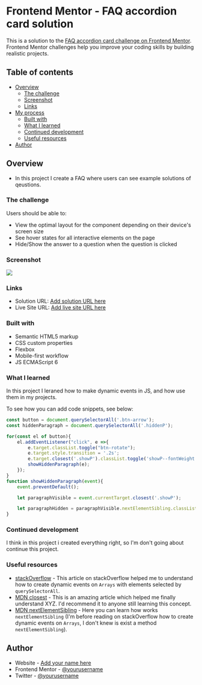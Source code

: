 # Frontend Mentor - FAQ accordion card solution

This is a solution to the [FAQ accordion card challenge on Frontend Mentor](https://www.frontendmentor.io/challenges/faq-accordion-card-XlyjD0Oam). Frontend Mentor challenges help you improve your coding skills by building realistic projects. 

## Table of contents

- [Overview](#overview)
  - [The challenge](#the-challenge)
  - [Screenshot](#screenshot)
  - [Links](#links)
- [My process](#my-process)
  - [Built with](#built-with)
  - [What I learned](#what-i-learned)
  - [Continued development](#continued-development)
  - [Useful resources](#useful-resources)
- [Author](#author)

## Overview

- In this project I create a FAQ where users can see example solutions of qeustions.

### The challenge

Users should be able to:

- View the optimal layout for the component depending on their device's screen size
- See hover states for all interactive elements on the page
- Hide/Show the answer to a question when the question is clicked

### Screenshot

![](./screenshot.jpg)

### Links

- Solution URL: [Add solution URL here](https://your-solution-url.com)
- Live Site URL: [Add live site URL here](https://your-live-site-url.com)

### Built with

- Semantic HTML5 markup
- CSS custom properties
- Flexbox
- Mobile-first workflow
- JS ECMAScript 6

### What I learned

In this project I leraned how to make dynamic events in JS, and how use them in my projects.

To see how you can add code snippets, see below:

```js
const button = document.querySelectorAll('.btn-arrow');
const hiddenParagraph = document.querySelectorAll('.hiddenP');

for(const el of button){
    el.addEventListener("click", e =>{
        e.target.classList.toggle("btn-rotate");
        e.target.style.transition = '.2s';
        e.target.closest('.showP').classList.toggle('showP--fontWeight');
        showHiddenParagraph(e);
    });
}
function showHiddenParagraph(event){
    event.preventDefault();

    let paragraphVisible = event.currentTarget.closest('.showP');

    let paragraphHidden = paragraphVisible.nextElementSibling.classList.toggle("showParagraph");
}
```

### Continued development

I think in this project i created everything right, so I'm don't going about continue this project. 

### Useful resources

- [stackOverflow](https://stackoverflow.com/questions/57615247/javascript-closest-returning-null) - This article on stackOverflow helped me to understand how to create dynamic events on ```Arrays``` with elements selected by ```querySelectorAll```.
- [MDN closest](https://developer.mozilla.org/en-US/docs/Web/API/Element/closest) - This is an amazing article which helped me finally understand XYZ. I'd recommend it to anyone still learning this concept.
- [MDN nextElementSibling](https://developer.mozilla.org/en-US/docs/Web/API/Element/nextElementSibling) - Here you can learn how works ```nextElementSibling``` (I'm before reading on stackOverflow how to create dynamic events on ```Arrays```, I don't knew is exist a method ```nextElementSibling```).

## Author

- Website - [Add your name here](https://www.your-site.com)
- Frontend Mentor - [@yourusername](https://www.frontendmentor.io/profile/yourusername)
- Twitter - [@yourusername](https://www.twitter.com/yourusername)

